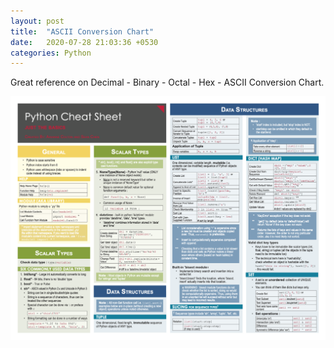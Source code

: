 ```yaml
---
layout: post
title:  "ASCII Conversion Chart"
date:   2020-07-28 21:03:36 +0530
categories: Python
---
```


Great reference on Decimal - Binary - Octal - Hex - ASCII Conversion Chart.

![Python Image 1](https://raw.githubusercontent.com/jassiharsh/jassiharsh.github.io/master/imgs/python-1.png)
